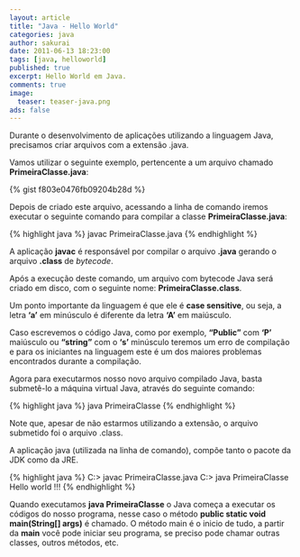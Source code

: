 ```yaml
---
layout: article
title: "Java - Hello World"
categories: java
author: sakurai
date: 2011-06-13 18:23:00
tags: [java, helloworld]
published: true
excerpt: Hello World em Java.
comments: true
image:
  teaser: teaser-java.png
ads: false
---
```


Durante o desenvolvimento de aplicações utilizando a linguagem Java, precisamos criar arquivos com a extensão .java.

Vamos utilizar o seguinte exemplo, pertencente a um arquivo chamado **PrimeiraClasse.java**:

{% gist f803e0476fb09204b28d %}

Depois de criado este arquivo, acessando a linha de comando iremos executar o seguinte comando para compilar a classe **PrimeiraClasse.java**:

{% highlight java %}
javac PrimeiraClasse.java
{% endhighlight %}

A aplicação **javac** é responsável por compilar o arquivo **.java** gerando o arquivo **.class** de *bytecode*.

Após a execução deste comando, um arquivo com bytecode Java será criado em disco, com o seguinte nome: **PrimeiraClasse.class**.

Um ponto importante da linguagem é que ele é **case sensitive**, ou seja, a letra **‘a’** em minúsculo é diferente da letra **‘A’** em maiúsculo.

Caso escrevemos o código Java, como por exemplo, **“Public”** com **‘P’** maiúsculo ou **“string”** com o **‘s’** minúsculo teremos um erro de compilação e para os iniciantes na linguagem este é um dos maiores problemas encontrados durante a compilação.

Agora para executarmos nosso novo arquivo compilado Java, basta submetê-lo a máquina virtual Java, através do seguinte comando:

{% highlight java %}
java PrimeiraClasse
{% endhighlight %}

Note que, apesar de não estarmos utilizando a extensão, o arquivo submetido foi o arquivo .class.

A aplicação java (utilizada na linha de comando), compõe tanto o pacote da JDK como da JRE.

{% highlight java %}
C:\> javac PrimeiraClasse.java
C:\> java PrimeiraClasse
Hello world !!!
{% endhighlight %}

Quando executamos **java PrimeiraClasse** o Java começa a executar os códigos do nosso programa, nesse caso o método **public static void main(String[] args)** é chamado. O método main é o inicio de tudo, a partir da **main** você pode iniciar seu programa, se preciso pode chamar outras classes, outros métodos, etc.
